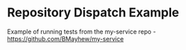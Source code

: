 # Repository Dispatch Example

Example of running tests from the my-service repo - <https://github.com/BMayhew/my-service>
